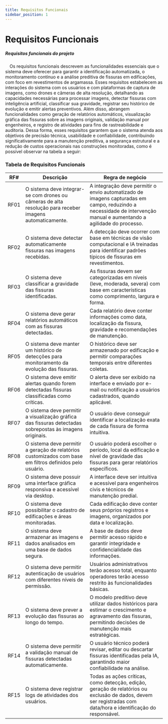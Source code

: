 ```yaml
---
title: Requisitos Funcionais
sidebar_position: 1
---
```


# Requisitos Funcionais

##### Requisitos funcionais do projeto

&emsp;Os requisitos funcionais descrevem as funcionalidades essenciais que o sistema deve oferecer para garantir a identificação automatizada, o monitoramento contínuo e a análise preditiva de fissuras em edificações, com foco em revestimentos de argamassa. Esses requisitos estabelecem as interações do sistema com os usuários e com plataformas de captura de imagens, como drones e câmeras de alta resolução, detalhando as capacidades necessárias para processar imagens, detectar fissuras com inteligência artificial, classificar sua gravidade, registrar seu histórico de evolução e emitir alertas preventivos. Além disso, abrangem funcionalidades como geração de relatórios automáticos, visualização gráfica das fissuras sobre as imagens originais, validação manual por engenheiros, e registro de atividades para fins de rastreabilidade e auditoria. Dessa forma, esses requisitos garantem que o sistema atenda aos objetivos de precisão técnica, usabilidade e confiabilidade, contribuindo significativamente para a manutenção preditiva, a segurança estrutural e a redução de custos operacionais nas construções monitoradas, como é possível observar na tabela a seguir:

### Tabela de Requisitos Funcionais 

| RF#  | Descrição | Regra de negócio |
|------|-----------|------------------|
| RF01 | O sistema deve integrar-se com drones ou câmeras de alta resolução para receber imagens automaticamente. | A integração deve permitir o envio automatizado de imagens capturadas em campo, reduzindo a necessidade de intervenção manual e aumentando a agilidade do processo. |
| RF02 | O sistema deve detectar automaticamente fissuras nas imagens recebidas. | A detecção deve ocorrer com base em técnicas de visão computacional e IA treinadas para identificar padrões típicos de fissuras em revestimentos. |
| RF03 | O sistema deve classificar a gravidade das fissuras identificadas. | As fissuras devem ser categorizadas em níveis (leve, moderada, severa) com base em características como comprimento, largura e forma. |
| RF04 | O sistema deve gerar relatórios automáticos com as fissuras detectadas. | Cada relatório deve conter informações como data, localização da fissura, gravidade e recomendações de manutenção. |
| RF05 | O sistema deve manter um histórico de detecções para monitoramento da evolução das fissuras. | O histórico deve ser armazenado por edificação e permitir comparações temporais entre diferentes coletas. |
| RF06 | O sistema deve emitir alertas quando forem detectadas fissuras classificadas como críticas. | O alerta deve ser exibido na interface e enviado por e-mail ou notificação a usuários cadastrados, quando aplicável. |
| RF07 | O sistema deve permitir a visualização gráfica das fissuras detectadas sobrepostas às imagens originais. | O usuário deve conseguir identificar a localização exata de cada fissura de forma intuitiva. |
| RF08 | O sistema deve permitir a geração de relatórios customizados com base em filtros definidos pelo usuário. | O usuário poderá escolher o período, local da edificação e nível de gravidade das fissuras para gerar relatórios específicos. |
| RF09 | O sistema deve possuir uma interface gráfica responsiva e acessível via desktop. | A interface deve ser intuitiva e acessível para engenheiros civis e técnicos de manutenção predial. |
| RF10 | O sistema deve possibilitar o cadastro de edificações e áreas monitoradas. | Cada edificação deve conter seus próprios registros e imagens, organizados por data e localização. |
| RF11 | O sistema deve armazenar as imagens e dados analisados em uma base de dados segura. | A base de dados deve permitir acesso rápido e garantir integridade e confidencialidade das informações. |
| RF12 | O sistema deve permitir autenticação de usuários com diferentes níveis de permissão. | Usuários administrativos terão acesso total, enquanto operadores terão acesso restrito às funcionalidades básicas. |
| RF13 | O sistema deve prever a evolução das fissuras ao longo do tempo. | O modelo preditivo deve utilizar dados históricos para estimar o crescimento e agravamento das fissuras, permitindo decisões de manutenção mais estratégicas. |
| RF14 | O sistema deve permitir a validação manual de fissuras detectadas automaticamente. | O usuário técnico poderá revisar, editar ou descartar fissuras identificadas pela IA, garantindo maior confiabilidade na análise. |
| RF15 | O sistema deve registrar logs de atividades dos usuários. | Todas as ações críticas, como detecção, edição, geração de relatórios ou exclusão de dados, devem ser registradas com data/hora e identificação do responsável. |
